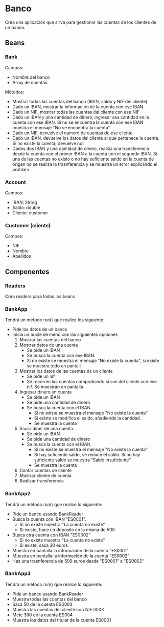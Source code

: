 # Banco 

Crea una aplicación que sirva para gestionar las cuentas de los clientes de un banco. 

## Beans

### Bank

Campos:
- Nombre del banco
- Array de cuentas.

Métodos:
- Mostrar todas las cuentas del banco (IBAN, saldo y NIF del cliente)
- Dado un IBAN, mostrar la información de la cuenta con ese IBAN.
- Dado un NIF, mostrar todas las cuentas del cliente con ese NIF 
- Dado un IBAN y una cantidad de dinero, ingresar esa cantidad en la cuenta con ese IBAN. Si no se encuentra la cuenta con ese IBAN muestra el mensaje "No se encuentra la cuenta"
- Dado un NIF, devuelve el numero de cuentas de ese cliente
- Dado un IBAN, devuelve los datos del cliente al que  pertenece la cuenta. Si no existe la cuenta, devuelve null 
- Dados dos IBAN y una cantidad de dinero, realiza una transferencia desde la cuenta con el primer IBAN a la cuenta con el segundo IBAN. Si una de las cuentas no existo o no hay suficiente saldo en la cuenta de origen no se realiza la trasnferencia y se muestra un error explicando el problam

### Account

Campos:
- IBAN: String
- Saldo: double
- Cliente: customer

### Customer (cliente)

Campos:
- NIF
- Nombre
- Apellidos

## Componentes

### Readers

Crea readers para todos los beans

### BankApp

Tendrá un método run() que realice los siguiente:
- Pide los datos de un banco
- Inicia un bucle de menú con las siguientes opciones
  1. Mostrar las cuentas del banco
  2. Mostrar datos de una cuenta
     - Se pide un IBAN
     - Se busca la cuenta con ese IBAN.
     - Si no existe se muestra el mensaje "No existe la cuenta", si existe se muestra todo en pantall
  3. Mostrar los datos de las cuentas de un cliente
     - Se pide un nif
     - Se recorren las cuentas comprobando si son del cliente con ese nif. Se muestran en pantalla
  4. Ingresar dinero en cuenta
     - Se pide un IBAN
     - Se pide una cantidad de dinero
     - Se busca la cuenta con el IBAN. 
       - Si no existe se muestra el mensaje "No existe la cuenta"
       - Si existe se modifica el saldo, añadiendo la cantidad. 
       - Se muestra la cuenta
  5. Sacar diner de una cuenta
     - Se pide un IBAN
     - Se pide una cantidad de dinero
     - Se busca la cuenta con el IBAN.
         - Si no existe se muestra el mensaje "No existe la cuenta"
         - Si hay suficiente saldo, se reduce el saldo. Si no hay suficiente saldo se muestra "Saldo insuficiente"
         - Se muestra la cuenta
  6. Contar cuentas de cliente
  7. Mostrar cliente de cuenta
  8. Realizar transferencia

### BankApp2

Tendrá un método run() que realice lo siguiente:
- Pide un banco usando BankReader
- Busca la cuenta con IBAN "ES0001".
  - Si no existe muestra "La cuenta no existe"
  - Si existe, hace un deposito en la misma de 500
- Busca otra cuenta con IBAN "ES0002"
  - Si no existe muestra "La cuenta no existe"
  - Si existe, saca 30 euros 
- Muestra en pantalla la información de la cuenta "ES0001"
- Muestra en pantalla la información de la cuenta "ES0002"
- Haz una trasnferencia de 500 euros desde "ES0001" a "ES0002"

### BankApp3

Tendrá un método run() que realice lo siguiente:
- Pide un banco usando BankReader
- Muestra todas las cuentas del banco
- Saca 50 de la cuenta ES0003
- Muestra las cuentas del cliente con NIF 000X
- Mete 300 en la cuenta ES004
- Muestra los datos del titular de la cuenta ES0001
